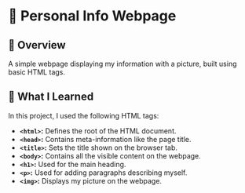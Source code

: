 # 📄 Personal Info Webpage

## 📝 Overview  
A simple webpage displaying my information with a picture, built using basic HTML tags.

## 🚀 What I Learned  
In this project, I used the following HTML tags:  

- **`<html>`:** Defines the root of the HTML document.  
- **`<head>`:** Contains meta-information like the page title.  
- **`<title>`:** Sets the title shown on the browser tab.  
- **`<body>`:** Contains all the visible content on the webpage.  
- **`<h1>`:** Used for the main heading.  
- **`<p>`:** Used for adding paragraphs describing myself.  
- **`<img>`:** Displays my picture on the webpage.  
